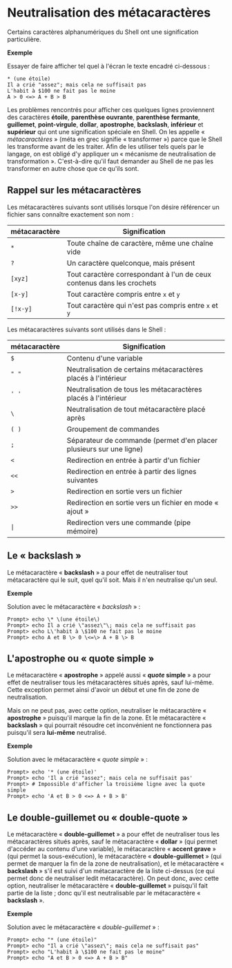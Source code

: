 # Neutralisation des métacaractères

Certains caractères alphanumériques du Shell ont une signification particulière.

__Exemple__

Essayer de faire afficher tel quel à l'écran le texte encadré ci-dessous :

```
* (une étoile) 
Il a crié "assez"; mais cela ne suffisait pas 
L'habit à $100 ne fait pas le moine 
A > 0 <=> A + B > B
```

Les problèmes rencontrés pour afficher ces quelques lignes proviennent des caractères __étoile__, __parenthèse ouvrante__, __parenthèse fermante__, __guillemet__, __point-virgule__, __dollar__, __apostrophe__, __backslash__, __inférieur__ et __supérieur__ qui ont une signification spéciale en Shell. On les appelle « _métacaractères_ » (méta en grec signifie « transformer ») parce que le Shell les transforme avant de les traiter. Afin de les utiliser tels quels par le langage, on est obligé d'y appliquer un « mécanisme de neutralisation de transformation ». C'est-à-dire qu'il faut demander au Shell de ne pas les transformer en autre chose que ce qu'ils sont.

## Rappel sur les métacaractères

Les métacaractères suivants sont utilisés lorsque l'on désire référencer un fichier sans connaître exactement son nom :

|métacaractère|Signification                                                         |
|-------------|----------------------------------------------------------------------|
|`*`          |Toute chaîne de caractère, même une chaîne vide                       |
|`?`          |Un caractère quelconque, mais présent                                 |
|`[xyz]`      |Tout caractère correspondant à l'un de ceux contenus dans les crochets|
|`[x-y]`      |Tout caractère compris entre `x` et `y`                               |
|`[!x-y]`     |Tout caractère qui n'est pas compris entre `x` et `y`                 |

Les métacaractères suivants sont utilisés dans le Shell :

|métacaractère|Signification                                                         |
|-------------------|----------------------------------------------------------------------|
|`$`                |Contenu d'une variable                                                |
|`" "`              |Neutralisation de certains métacaractères placés à l'intérieur        |
|`' '`              |Neutralisation de tous les métacaractères placés à l'intérieur        |
|`\`                |Neutralisation de tout métacaractère placé après                      |
|`( )`              |Groupement de commandes                                               |
|`;`                |Séparateur de commande (permet d'en placer plusieurs sur une ligne)   |
|`<`                |Redirection en entrée à partir d'un fichier                           |
|`<<`               |Redirection en entrée à partir des lignes suivantes                   |
|`>`                |Redirection en sortie vers un fichier                                 |
|`>>`               |Redirection en sortie vers un fichier en mode « ajout »               |
|<code>&#124;</code>|Redirection vers une commande (pipe mémoire)                          |

## Le « backslash »

Le métacaractère « __backslash__ » a pour effet de neutraliser tout métacaractère qui le suit, quel qu'il soit. Mais il n'en neutralise qu'un seul.

__Exemple__

Solution avec le métacaractère « _backslash_ » :

```shell
Prompt> echo \* \(une étoile\) 
Prompt> echo Il a crié \"assez\"\; mais cela ne suffisait pas 
Prompt> echo L\'habit à \$100 ne fait pas le moine 
Prompt> echo A et B \> 0 \<=\> A + B \> B
```

## L'apostrophe ou « quote simple »

Le métacaractère « __apostrophe__ » appelé aussi « __*quote* simple__ » a pour effet de neutraliser tous les métacaractères situés après, sauf lui-même. Cette exception permet ainsi d'avoir un début et une fin de zone de neutralisation.

Mais on ne peut pas, avec cette option, neutraliser le métacaractère « __apostrophe__ » puisqu'il marque la fin de la zone. Et le métacaractère « __backslash__ » qui pourrait résoudre cet inconvénient ne fonctionnera pas puisqu'il sera __lui-même__ neutralisé.

__Exemple__

Solution avec le métacaractère « _quote simple_ » :

```shell
Prompt> echo '* (une étoile)' 
Prompt> echo 'Il a crié "assez"; mais cela ne suffisait pas' 
Prompt> # Impossible d'afficher la troisième ligne avec la quote simple 
Prompt> echo 'A et B > 0 <=> A + B > B'
```

## Le double-guillemet ou « double-quote »

Le métacaractère « __double-guillemet__ » a pour effet de neutraliser tous les métacaractères situés après, sauf le métacaractère « __dollar__ » (qui permet d'accéder au contenu d'une variable), le métacaractère « __accent grave__ » (qui permet la sous-exécution), le métacaractère « __double-guillemet__ » (qui permet de marquer la fin de la zone de neutralisation), et le métacaractère « __backslash__ » s'il est suivi d'un métacaractère de la liste ci-dessus (ce qui permet donc de neutraliser ledit métacaractère). On peut donc, avec cette option, neutraliser le métacaractère « __double-guillemet__ » puisqu'il fait partie de la liste ; donc qu'il est neutralisable par le métacaractère « __backslash__ ».

__Exemple__

Solution avec le métacaractère « _double-guillemet_ » :

```shell
Prompt> echo "* (une étoile)" 
Prompt> echo "Il a crié \"assez\"; mais cela ne suffisait pas" 
Prompt> echo "L'habit à \$100 ne fait pas le moine" 
Prompt> echo "A et B > 0 <=> A + B > B"
```

